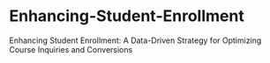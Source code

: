 # Enhancing-Student-Enrollment
Enhancing Student Enrollment: A Data-Driven Strategy for Optimizing Course Inquiries and Conversions
